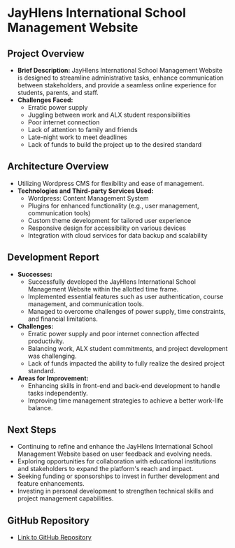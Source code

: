 # JayHlens International School Management Website

## Project Overview

- **Brief Description:** JayHlens International School Management Website is designed to streamline administrative tasks, enhance communication between stakeholders, and provide a seamless online experience for students, parents, and staff.
- **Challenges Faced:**
  - Erratic power supply
  - Juggling between work and ALX student responsibilities
  - Poor internet connection
  - Lack of attention to family and friends
  - Late-night work to meet deadlines
  - Lack of funds to build the project up to the desired standard

## Architecture Overview

- Utilizing Wordpress CMS for flexibility and ease of management.
- **Technologies and Third-party Services Used:**
  - Wordpress: Content Management System
  - Plugins for enhanced functionality (e.g., user management, communication tools)
  - Custom theme development for tailored user experience
  - Responsive design for accessibility on various devices
  - Integration with cloud services for data backup and scalability

## Development Report

- **Successes:**
  - Successfully developed the JayHlens International School Management Website within the allotted time frame.
  - Implemented essential features such as user authentication, course management, and communication tools.
  - Managed to overcome challenges of power supply, time constraints, and financial limitations.
- **Challenges:**
  - Erratic power supply and poor internet connection affected productivity.
  - Balancing work, ALX student commitments, and project development was challenging.
  - Lack of funds impacted the ability to fully realize the desired project standard.
- **Areas for Improvement:**
  - Enhancing skills in front-end and back-end development to handle tasks independently.
  - Improving time management strategies to achieve a better work-life balance.

## Next Steps

- Continuing to refine and enhance the JayHlens International School Management Website based on user feedback and evolving needs.
- Exploring opportunities for collaboration with educational institutions and stakeholders to expand the platform's reach and impact.
- Seeking funding or sponsorships to invest in further development and feature enhancements.
- Investing in personal development to strengthen technical skills and project management capabilities.

## GitHub Repository

- [Link to GitHub Repository](https://github.com/Starjakes/alx-webstack-portfolio-project)


